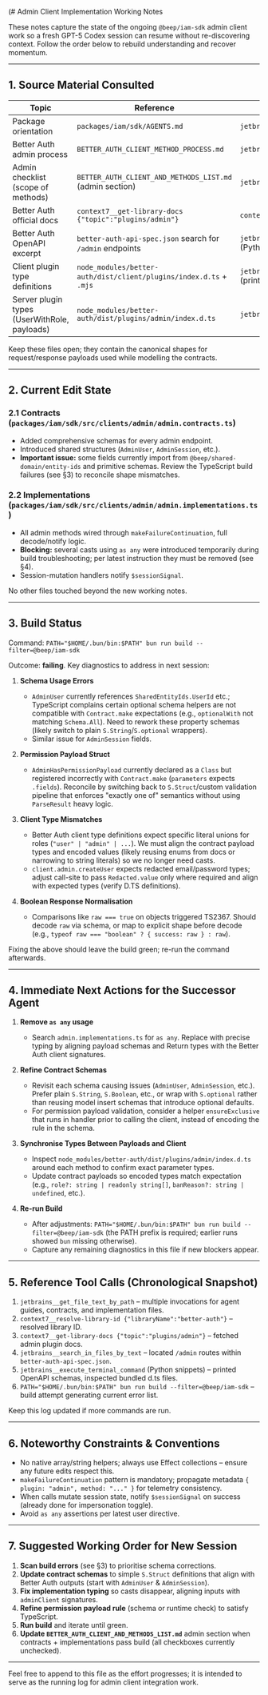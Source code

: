 (# Admin Client Implementation Working Notes

These notes capture the state of the ongoing `@beep/iam-sdk` admin client work so a fresh GPT-5 Codex session can resume without re-discovering context. Follow the order below to rebuild understanding and recover momentum.

---

## 1. Source Material Consulted

| Topic | Reference | Tool Call |
| --- | --- | --- |
| Package orientation | `packages/iam/sdk/AGENTS.md` | `jetbrains__get_file_text_by_path` |
| Better Auth admin process | `BETTER_AUTH_CLIENT_METHOD_PROCESS.md` | `jetbrains__get_file_text_by_path` |
| Admin checklist (scope of methods) | `BETTER_AUTH_CLIENT_AND_METHODS_LIST.md` (admin section) | `jetbrains__get_file_text_by_path` |
| Better Auth official docs | `context7__get-library-docs {"topic":"plugins/admin"}` | `context7__get-library-docs` |
| Better Auth OpenAPI excerpt | `better-auth-api-spec.json` search for `/admin` endpoints | `jetbrains__execute_terminal_command` (Python snippets) |
| Client plugin type definitions | `node_modules/better-auth/dist/client/plugins/index.d.ts` + `.mjs` | `jetbrains__execute_terminal_command` (print excerpts) |
| Server plugin types (UserWithRole, payloads) | `node_modules/better-auth/dist/plugins/admin/index.d.ts` | `jetbrains__execute_terminal_command` |

Keep these files open; they contain the canonical shapes for request/response payloads used while modelling the contracts.

---

## 2. Current Edit State

### 2.1 Contracts (`packages/iam/sdk/src/clients/admin/admin.contracts.ts`)
- Added comprehensive schemas for every admin endpoint.
- Introduced shared structures (`AdminUser`, `AdminSession`, etc.).
- **Important issue:** some fields currently import from `@beep/shared-domain/entity-ids` and primitive schemas. Review the TypeScript build failures (see §3) to reconcile shape mismatches.

### 2.2 Implementations (`packages/iam/sdk/src/clients/admin/admin.implementations.ts`)
- All admin methods wired through `makeFailureContinuation`, full decode/notify logic.
- **Blocking:** several casts using `as any` were introduced temporarily during build troubleshooting; per latest instruction they must be removed (see §4).
- Session-mutation handlers notify `$sessionSignal`.

No other files touched beyond the new working notes.

---

## 3. Build Status

Command: `PATH="$HOME/.bun/bin:$PATH" bun run build --filter=@beep/iam-sdk`

Outcome: **failing**. Key diagnostics to address in next session:

1. **Schema Usage Errors**
   - `AdminUser` currently references `SharedEntityIds.UserId` etc.; TypeScript complains certain optional schema helpers are not compatible with `Contract.make` expectations (e.g., `optionalWith` not matching `Schema.All`). Need to rework these property schemas (likely switch to plain `S.String`/`S.optional` wrappers).
   - Similar issue for `AdminSession` fields.

2. **Permission Payload Struct**
   - `AdminHasPermissionPayload` currently declared as a `Class` but registered incorrectly with `Contract.make` (`parameters` expects `.fields`). Reconcile by switching back to `S.Struct`/custom validation pipeline that enforces "exactly one of" semantics without using `ParseResult` heavy logic.

3. **Client Type Mismatches**
   - Better Auth client type definitions expect specific literal unions for roles (`"user" | "admin" | ...`). We must align the contract payload types and encoded values (likely reusing enums from docs or narrowing to string literals) so we no longer need casts.
   - `client.admin.createUser` expects redacted email/password types; adjust call-site to pass `Redacted.value` only where required and align with expected types (verify D.TS definitions).

4. **Boolean Response Normalisation**
   - Comparisons like `raw === true` on objects triggered TS2367. Should decode `raw` via schema, or map to explicit shape before decode (e.g., `typeof raw === "boolean" ? { success: raw } : raw`).

Fixing the above should leave the build green; re-run the command afterwards.

---

## 4. Immediate Next Actions for the Successor Agent

1. **Remove `as any` usage**
   - Search `admin.implementations.ts` for `as any`. Replace with precise typing by aligning payload schemas and Return types with the Better Auth client signatures.

2. **Refine Contract Schemas**
   - Revisit each schema causing issues (`AdminUser`, `AdminSession`, etc.). Prefer plain `S.String`, `S.Boolean`, etc., or wrap with `S.optional` rather than reusing model insert schemas that introduce optional defaults.
   - For permission payload validation, consider a helper `ensureExclusive` that runs in handler prior to calling the client, instead of encoding the rule in the schema.

3. **Synchronise Types Between Payloads and Client**
   - Inspect `node_modules/better-auth/dist/plugins/admin/index.d.ts` around each method to confirm exact parameter types.
   - Update contract payloads so encoded types match expectation (e.g., `role?: string | readonly string[]`, `banReason?: string | undefined`, etc.).

4. **Re-run Build**
   - After adjustments: `PATH="$HOME/.bun/bin:$PATH" bun run build --filter=@beep/iam-sdk` (the PATH prefix is required; earlier runs showed `bun` missing otherwise).
   - Capture any remaining diagnostics in this file if new blockers appear.

---

## 5. Reference Tool Calls (Chronological Snapshot)

1. `jetbrains__get_file_text_by_path` – multiple invocations for agent guides, contracts, and implementation files.
2. `context7__resolve-library-id {"libraryName":"better-auth"}` – resolved library ID.
3. `context7__get-library-docs {"topic":"plugins/admin"}` – fetched admin plugin docs.
4. `jetbrains__search_in_files_by_text` – located `/admin` routes within `better-auth-api-spec.json`.
5. `jetbrains__execute_terminal_command` (Python snippets) – printed OpenAPI schemas, inspected bundled d.ts files.
6. `PATH="$HOME/.bun/bin:$PATH" bun run build --filter=@beep/iam-sdk` – build attempt generating current error list.

Keep this log updated if more commands are run.

---

## 6. Noteworthy Constraints & Conventions

- No native array/string helpers; always use Effect collections – ensure any future edits respect this.
- `makeFailureContinuation` pattern is mandatory; propagate metadata `{ plugin: "admin", method: "..." }` for telemetry consistency.
- When calls mutate session state, notify `$sessionSignal` on success (already done for impersonation toggle).
- Avoid `as any` assertions per latest user directive.

---

## 7. Suggested Working Order for New Session

1. **Scan build errors** (see §3) to prioritise schema corrections.
2. **Update contract schemas** to simple `S.Struct` definitions that align with Better Auth outputs (start with `AdminUser` & `AdminSession`).
3. **Fix implementation typing** so casts disappear, aligning inputs with `adminClient` signatures.
4. **Refine permission payload rule** (schema or runtime check) to satisfy TypeScript.
5. **Run build** and iterate until green.
6. **Update `BETTER_AUTH_CLIENT_AND_METHODS_LIST.md`** admin section when contracts + implementations pass build (all checkboxes currently unchecked).

---

Feel free to append to this file as the effort progresses; it is intended to serve as the running log for admin client integration work.
